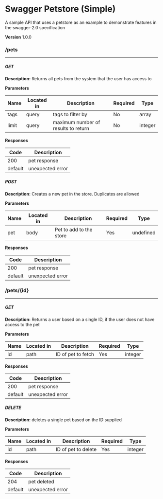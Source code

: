 Swagger Petstore (Simple)
=========================
A sample API that uses a petstore as an example to demonstrate features in the swagger-2.0 specification

**Version** 1.0.0
### /pets
---
##### ***GET***
**Description:** Returns all pets from the system that the user has access to

**Parameters**

| Name | Located in | Description | Required | Type |
| ---- | ---------- | ----------- | -------- | ---- |
| tags | query | tags to filter by | No | array |
| limit | query | maximum number of results to return | No | integer |
**Responses**

| Code | Description |
| ---- | ----------- |
| 200 | pet response |
| default | unexpected error |
##### ***POST***
**Description:** Creates a new pet in the store.  Duplicates are allowed

**Parameters**

| Name | Located in | Description | Required | Type |
| ---- | ---------- | ----------- | -------- | ---- |
| pet | body | Pet to add to the store | Yes | undefined |
**Responses**

| Code | Description |
| ---- | ----------- |
| 200 | pet response |
| default | unexpected error |
### /pets/{id}
---
##### ***GET***
**Description:** Returns a user based on a single ID, if the user does not have access to the pet

**Parameters**

| Name | Located in | Description | Required | Type |
| ---- | ---------- | ----------- | -------- | ---- |
| id | path | ID of pet to fetch | Yes | integer |
**Responses**

| Code | Description |
| ---- | ----------- |
| 200 | pet response |
| default | unexpected error |
##### ***DELETE***
**Description:** deletes a single pet based on the ID supplied

**Parameters**

| Name | Located in | Description | Required | Type |
| ---- | ---------- | ----------- | -------- | ---- |
| id | path | ID of pet to delete | Yes | integer |
**Responses**

| Code | Description |
| ---- | ----------- |
| 204 | pet deleted |
| default | unexpected error |
